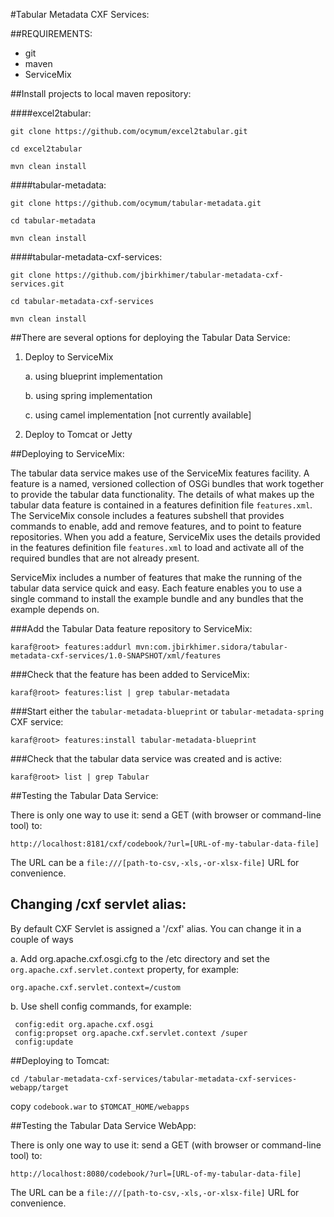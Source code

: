 #Tabular Metadata CXF Services:

##REQUIREMENTS:

- git
- maven
- ServiceMix

##Install projects to local maven repository:

####excel2tabular:

`git clone https://github.com/ocymum/excel2tabular.git`

`cd excel2tabular`

`mvn clean install`

####tabular-metadata:

`git clone https://github.com/ocymum/tabular-metadata.git`

`cd tabular-metadata`

`mvn clean install`

####tabular-metadata-cxf-services:

`git clone https://github.com/jbirkhimer/tabular-metadata-cxf-services.git`

`cd tabular-metadata-cxf-services`

`mvn clean install`


##There are several options for deploying the Tabular Data Service:

1. Deploy to ServiceMix

    a. using blueprint implementation
    
    b. using spring implementation
    
    c. using camel implementation [not currently available]

2. Deploy to Tomcat or Jetty

##Deploying to ServiceMix:

The tabular data service makes use of the ServiceMix features facility.
A feature is a named, versioned collection of OSGi bundles that work
together to provide the tabular data functionality. The details of what
makes up the tabular data feature is contained in a features definition
file `features.xml`. The ServiceMix console includes a features subshell
that provides commands to enable, add and remove features, and to point
to feature repositories. When you add a feature, ServiceMix uses the
details provided in the features definition file `features.xml` to load
and activate all of the required bundles that are not already present.

ServiceMix includes a number of features that make the running of
the tabular data service quick and easy. Each feature enables you to use
a single command to install the example bundle and any bundles that the
example depends on.

###Add the Tabular Data feature repository to ServiceMix:

`karaf@root> features:addurl mvn:com.jbirkhimer.sidora/tabular-metadata-cxf-services/1.0-SNAPSHOT/xml/features`

###Check that the feature has been added to ServiceMix:

`karaf@root> features:list | grep tabular-metadata`

###Start either the `tabular-metadata-blueprint` or `tabular-metadata-spring` CXF service:

`karaf@root> features:install tabular-metadata-blueprint`

###Check that the tabular data service was created and is active:

`karaf@root> list | grep Tabular`


##Testing the Tabular Data Service:

There is only one way to use it: send a GET (with browser or command-line tool) to:

`http://localhost:8181/cxf/codebook/?url=[URL-of-my-tabular-data-file]`

The URL can be a `file:///[path-to-csv,-xls,-or-xlsx-file]` URL for convenience.

Changing /cxf servlet alias:
---------------------------
By default CXF Servlet is assigned a '/cxf' alias. You can change it in a couple of ways

a. Add org.apache.cxf.osgi.cfg to the /etc directory and set the
   `org.apache.cxf.servlet.context` property, for example:
   
   `org.apache.cxf.servlet.context=/custom`

b. Use shell config commands, for example:

     config:edit org.apache.cxf.osgi   
     config:propset org.apache.cxf.servlet.context /super
     config:update


##Deploying to Tomcat:

`cd /tabular-metadata-cxf-services/tabular-metadata-cxf-services-webapp/target`

copy `codebook.war` to `$TOMCAT_HOME/webapps`

##Testing the Tabular Data Service WebApp:

There is only one way to use it: send a GET (with browser or command-line tool) to:

`http://localhost:8080/codebook/?url=[URL-of-my-tabular-data-file]`

The URL can be a `file:///[path-to-csv,-xls,-or-xlsx-file]` URL for convenience.